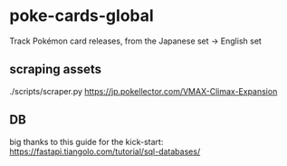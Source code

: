# poke-cards-global
Track Pokémon card releases, from the Japanese set -> English set

## scraping assets

./scripts/scraper.py https://jp.pokellector.com/VMAX-Climax-Expansion

## DB

big thanks to this guide for the kick-start: https://fastapi.tiangolo.com/tutorial/sql-databases/

